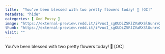 ```yaml
---
title:  "You’ve been blessed with two pretty flowers today! 🌸 [OC]"
metadate: "hide"
categories: [ God Pussy ]
image: "https://external-preview.redd.it/iPvuoI_sgKUDiZ5RlZVaRXSlGunrv2Fb1mwvY4fOuWQ.jpg?auto=webp&s=b28c238884d1bad1f89495e554fbe439ca0fcd4f"
thumb: "https://external-preview.redd.it/iPvuoI_sgKUDiZ5RlZVaRXSlGunrv2Fb1mwvY4fOuWQ.jpg?width=320&crop=smart&auto=webp&s=538d85f798b57c1e344fe6e3f4a171db2cb8e6c1"
visit: ""
---
```

You’ve been blessed with two pretty flowers today! 🌸 [OC]
